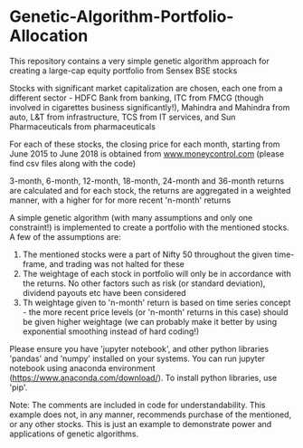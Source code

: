 # Genetic-Algorithm-Portfolio-Allocation

This repository contains a very simple genetic algorithm approach for creating a large-cap equity portfolio from Sensex BSE stocks

Stocks with significant market capitalization are chosen, each one from a different sector - HDFC Bank from banking, ITC from FMCG
(though involved in cigarettes business significantly!), Mahindra and Mahindra from auto, L&T from infrastructure, TCS from IT
services, and Sun Pharmaceuticals from pharmaceuticals

For each of these stocks, the closing price for each month, starting from June 2015 to June 2018 is obtained from www.moneycontrol.com (please find csv files along with the code)

3-month, 6-month, 12-month, 18-month, 24-month and 36-month returns are calculated and for each stock, the returns are aggregated
in a weighted manner, with a higher for for more recent 'n-month' returns

A simple genetic algorithm (with many assumptions and only one constraint!) is implemented to create a portfolio with the mentioned stocks. A few of the assumptions are: 
1. The mentioned stocks were a part of Nifty 50 throughout the given time-frame, and trading was not halted for these
2. The weightage of each stock in portfolio will only be in accordance with the returns. No other factors such as risk (or standard deviation), dividend payouts etc have been considered
3. Th weightage given to 'n-month' return is based on time series concept - the more recent price levels (or 'n-month' returns in this case) should be given higher weightage (we can probably make it better by using exponential smoothing instead of hard coding!)

Please ensure you have 'jupyter notebook', and other python libraries 'pandas' and 'numpy' installed on your systems. You can run jupyter notebook using anaconda environment (https://www.anaconda.com/download/). To install python libraries, use 'pip'. 

Note: The comments are included in code for understandability. This example does not, in any manner, recommends purchase of the mentioned, or any other stocks. This is just an example to demonstrate power and applications of genetic algorithms.  
